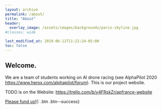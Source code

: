 ```yaml
---
layout: archive
permalink: /about/
title: "About"
header:
  overlay_image: /assets/images/backgrounds/paris-skyline.jpg
#classes: wide

last_modified_at: 2019-06-11T11:22:24-05:00
toc: false
---
```

<h2>Welcome.</h2>

We are a team of students working on AI drone racing (see AlphaPilot 2020 https://www.herox.com/alphapilot/forum).
This is our project website.

TODO is on the Website: https://trello.com/b/y4FRskZr/apfrance-website


[Please fund us!](https://thomascarstens.github.io/contact/){: .btn .btn--success}

